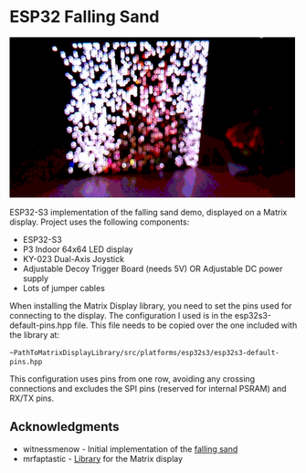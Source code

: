 # ESP32 Falling Sand

![Demo](https://raw.githubusercontent.com/slojanko/esp32-falling-sand/main/demo.gif?raw=true)

ESP32-S3 implementation of the falling sand demo, displayed on a Matrix display. Project uses the following components:

* ESP32-S3
* P3 Indoor 64x64 LED display
* KY-023 Dual-Axis Joystick
* Adjustable Decoy Trigger Board (needs 5V) OR Adjustable DC power supply
* Lots of jumper cables

When installing the Matrix Display library, you need to set the pins used for connecting to the display. 
The configuration I used is in the esp32s3-default-pins.hpp file. This file needs to be copied over the one included with the library at:
```
~PathToMatrixDisplayLibrary/src/platforms/esp32s3/esp32s3-default-pins.hpp
```
This configuration uses pins from one row, avoiding any crossing connections and excludes the SPI pins (reserved for internal PSRAM) and RX/TX pins.

## Acknowledgments

* witnessmenow - Initial implementation of the [falling sand](https://github.com/witnessmenow/Falling-Sand-Matrix)
* mrfaptastic - [Library](https://github.com/mrfaptastic/ESP32-HUB75-MatrixPanel-DMA) for the Matrix display

